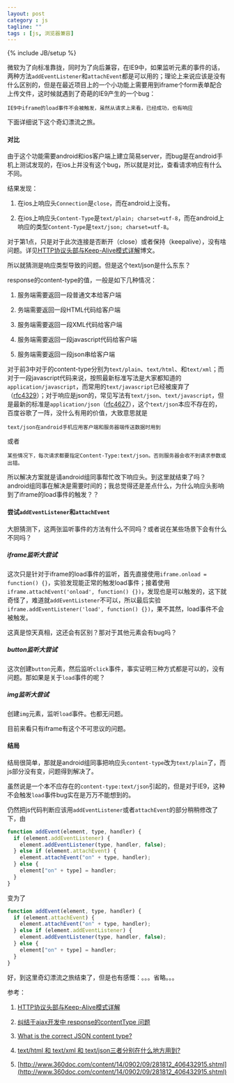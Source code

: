 ```yaml
---
layout: post
category : js
tagline: ""
tags : [js, 浏览器兼容]
---
```

{% include JB/setup %}


微软为了向标准靠拢，同时为了向后兼容，在IE9中，如果监听元素的事件的话，两种方法`addEventListener`和`attachEvent`都是可以用的；理论上来说应该是没有什么区别的，但是在最近项目上的一个小功能上需要用到iframe个form表单配合上传文件，这时候就遇到了奇葩的IE9产生的一个bug：

	IE9中iframe的load事件不会被触发，虽然从请求上来看，已经成功，也有响应

下面详细说下这个奇幻漂流之旅。

<!--more-->

#### 对比

由于这个功能需要android和ios客户端上建立简易server，而bug是在android手机上测试发现的，在ios上并没有这个bug，所以就是对比，查看请求响应有什么不同。

结果发现：

1. 在ios上响应头`Connection`是`close`，而在android上没有。

1. 在ios上响应头`Content-Type`是`text/plain; charset=utf-8`，而在android上响应的类型`Content-Type`是`text/json; charset=utf-8`。

对于第1点，只是对于此次连接是否断开（close）或者保持（keepalive），没有啥问题。详见[HTTP协议头部与Keep-Alive模式详解](http://blog.csdn.net/zfrong/article/details/6070608)博文。

所以就猜测是响应类型导致的问题。但是这个text/json是什么东东？

response的content-type的值，一般是如下几种情况：

1. 服务端需要返回一段普通文本给客户端

1. 务端需要返回一段HTML代码给客户端

1. 服务端需要返回一段XML代码给客户端

1. 服务端需要返回一段javascript代码给客户端

1. 服务端需要返回一段json串给客户端

对于前3中对于的content-type分别为`text/plain`、`text/html`、和`text/xml`；而对于一段javascript代码来说，按照最新标准写法是大家都知道的`application/javascript`，而常用的`text/javascript`已经被废弃了（[rfc4329](http://www.ietf.org/rfc/rfc4329.txt)）；对于响应是json的，常见写法有`text/json`、`text/javascript`，但是最新的标准是`application/json`（[rfc4627](http://www.ietf.org/rfc/rfc4627.txt)），这个`text/json`本应不存在的，百度谷歌了一阵，没什么有用的价值，大致意思就是

	text/json在android手机应用客户端和服务器端传送数据时用到

或者
	
	某些情况下，每次请求都要指定Content-Type:text/json。否则服务器会收不到请求参数或出错。

所以解决方案就是请android组同事帮忙改下响应头。到这里就结束了吗？android组同事在解决是需要时间的；我总觉得还是差点什么，为什么响应头影响到了iframe的load事件的触发？？

#### 尝试`addEventListener`和`attachEvent`

大胆猜测下，这两张监听事件的方法有什么不同吗？或者说在某些场景下会有什么不同吗？

##### iframe监听大尝试

这次只是针对于iframe的load事件的监听，首先直接使用`iframe.onload = function() {}`，实验发现能正常的触发load事件；接着使用`iframe.attachEvent('onload', function() {})`，发现也是可以触发的，这下就奇怪了，难道就`addEventListener`不可以，所以最后实验`iframe.addEventListener('load', function() {})`，果不其然，load事件不会被触发。

这真是惊天真相，这还会有区别？那对于其他元素会有bug吗？

##### button监听大尝试

这次创建`button`元素，然后监听`click`事件，事实证明三种方式都是可以的，没有问题。那如果是关于`load`事件的呢？

##### img监听大尝试

创建`img`元素，监听`load`事件。也都无问题。

目前来看只有iframe有这个不可思议的问题。

#### 结局

结局很简单，那就是android组同事把响应头`content-type`改为`text/plain`了，而js部分没有变，问题得到解决了。

虽然说是一个本不应存在的`content-type:text/json`引起的，但是对于IE9，这种不会触发`load`事件bug实在是万万不能想到的。

仍然把js代码判断应该用`addEventListener`或者`attachEvent`的部分稍稍修改了下，由

```js
function addEvent(element, type, handler) {
  if (element.addEventListener) {
    element.addEventListener(type, handler, false);
  } else if (element.attachEvent) {
    element.attachEvent("on" + type, handler);
  } else {
    element["on" + type] = handler;
  }
}
```

变为了

```js
function addEvent(element, type, handler) {
  if (element.attachEvent) {
  	element.attachEvent("on" + type, handler);
  } else if (element.addEventListener) {
    element.addEventListener(type, handler, false);
  } else {
    element["on" + type] = handler;
  }
}
```

好，到这里奇幻漂流之旅结束了，但是也有感慨：。。。省略。。。

参考：

1. [HTTP协议头部与Keep-Alive模式详解](http://blog.csdn.net/zfrong/article/details/6070608)

1. [纠结于ajax开发中 response的contentType 问题](http://fins.iteye.com/blog/289852)

1. [What is the correct JSON content type?](http://stackoverflow.com/questions/477816/what-is-the-correct-json-content-type)

1. [text/html 和 text/xml 和 text/json三者分别在什么地方用到?](http://zhidao.baidu.com/link?url=lrhQmvTUUvJbENHCOQfBf9JAE2l6yoAxQfIO04Tcn7sC3IAo-Tgj78NecZ_Plevp-mVHfjbwHqT2p5Xux9b09K)

1. [http://www.360doc.com/content/14/0902/09/281812_406432915.shtml](http://www.360doc.com/content/14/0902/09/281812_406432915.shtml)